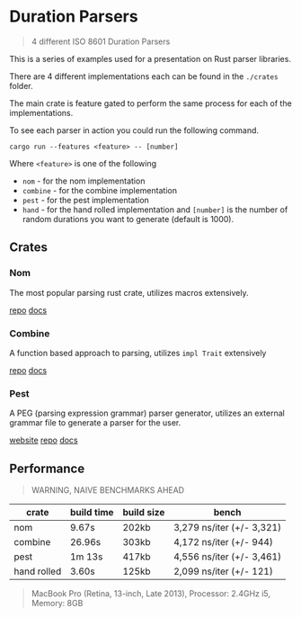 # Duration Parsers
> 4 different ISO 8601 Duration Parsers

This is a series of examples used for a presentation
on Rust parser libraries.

There are 4 different implementations each can be found
in the `./crates` folder.

The main crate is feature gated to perform the same process
for each of the implementations.

To see each parser in action you could run the following
command.

```
cargo run --features <feature> -- [number]
```

Where `<feature>` is one of the following
- `nom` - for the nom implementation
- `combine` - for the combine implementation
- `pest` - for the pest implementation
- `hand` - for the hand rolled implementation
and `[number]` is the number of random durations you
want to generate (default is 1000).

## Crates
### Nom
The most popular parsing rust crate, utilizes macros
extensively.

[repo](https://github.com/Geal/nom)
[docs](https://docs.rs/nom)

### Combine
A function based approach to parsing, utilizes `impl Trait`
extensively

[repo](https://github.com/Marwes/combine)
[docs](https://docs.rs/combine/)

### Pest
A PEG (parsing expression grammar) parser generator, utilizes
an external grammar file to generate a parser for the user.

[website](https://pest.rs/)
[repo](https://github.com/pest-parser/pest)
[docs](https://docs.rs/pest/)

## Performance
> WARNING, NAIVE BENCHMARKS AHEAD

| crate       | build time | build size | bench                     |
| ----------- | ---------- | ---------- | ------------------------- |
| nom         | 9.67s      | 202kb      | 3,279 ns/iter (+/- 3,321) |
| combine     | 26.96s     | 303kb      | 4,172 ns/iter (+/- 944)   |
| pest        | 1m 13s     | 417kb      | 4,556 ns/iter (+/- 3,461) |
| hand rolled | 3.60s      | 125kb      | 2,099 ns/iter (+/- 121)   |
> MacBook Pro (Retina, 13-inch, Late 2013), Processor: 2.4GHz i5, Memory: 8GB
